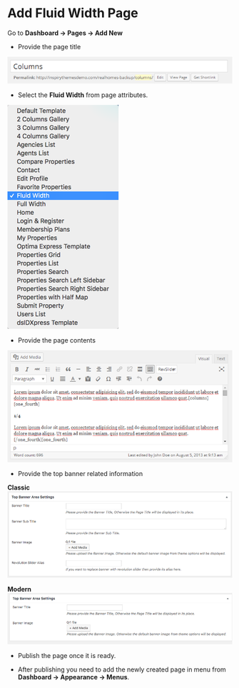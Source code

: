 # Add Fluid Width Page

Go to **Dashboard → Pages → Add New**

- Provide the page title

![Add Fluid Width Page](images/create-pages/add-full-width-page.png)

- Select the **Fluid Width** from page attributes.

![Fluid Width Template](images/create-pages/fluid-width-template.png)

- Provide the page contents 

![Fluid Width Content](images/create-pages/full-width-content.png)

- Provide the top banner related information

**Classic**
![Banner Area Settings](images/create-pages/users-banner-area-settings.png)

**Modern**
![Banner Area Settings](images/create-pages/users-banner-area-settings-mod.png)

- Publish the page once it is ready.

- After publishing you need to add the newly created page in menu from **Dashboard → Appearance → Menus**.